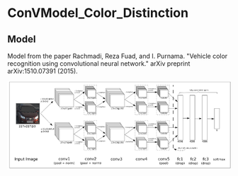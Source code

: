 # ConVModel_Color_Distinction

## Model

Model from the paper Rachmadi, Reza Fuad, and I. Purnama. "Vehicle color recognition using convolutional neural network." arXiv preprint arXiv:1510.07391 (2015).

![Example_Init](Instruction/Color_Segmentation.png)
